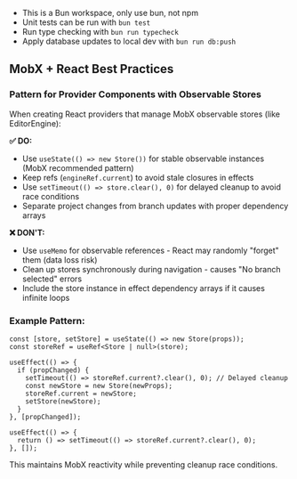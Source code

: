 - This is a Bun workspace, only use bun, not npm
- Unit tests can be run with `bun test`
- Run type checking with `bun run typecheck`
- Apply database updates to local dev with `bun run db:push`

## MobX + React Best Practices

### Pattern for Provider Components with Observable Stores
When creating React providers that manage MobX observable stores (like EditorEngine):

**✅ DO:**
- Use `useState(() => new Store())` for stable observable instances (MobX recommended pattern)
- Keep refs (`engineRef.current`) to avoid stale closures in effects
- Use `setTimeout(() => store.clear(), 0)` for delayed cleanup to avoid race conditions
- Separate project changes from branch updates with proper dependency arrays

**❌ DON'T:**
- Use `useMemo` for observable references - React may randomly "forget" them (data loss risk)
- Clean up stores synchronously during navigation - causes "No branch selected" errors
- Include the store instance in effect dependency arrays if it causes infinite loops

### Example Pattern:
```tsx
const [store, setStore] = useState(() => new Store(props));
const storeRef = useRef<Store | null>(store);

useEffect(() => {
  if (propChanged) {
    setTimeout(() => storeRef.current?.clear(), 0); // Delayed cleanup
    const newStore = new Store(newProps);
    storeRef.current = newStore;
    setStore(newStore);
  }
}, [propChanged]);

useEffect(() => {
  return () => setTimeout(() => storeRef.current?.clear(), 0);
}, []);
```

This maintains MobX reactivity while preventing cleanup race conditions.
